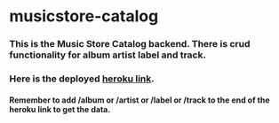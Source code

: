 # musicstore-catalog
### This is the Music Store Catalog backend. There is crud functionality for album artist label and track.
### Here is the deployed [heroku link](https://music-catalog-123.herokuapp.com/).
#### Remember to add /album or /artist or /label or /track to the end of the heroku link to get the data.
